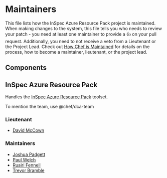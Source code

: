 # Maintainers

This file lists how the InSpec Azure Resource Pack project is maintained. When
making changes to the system, this file tells you who needs to review your
patch - you need at least one maintainer to provide a :+1: on your pull
request. Additionally, you need to not receive a veto from a Lieutenant or the
Project Lead.  Check out [How Chef is
Maintained](https://github.com/chef/chef-rfc/blob/master/rfc030-maintenance-policy.md#how-the-project-is-maintained)
for details on the process, how to become a maintainer, lieutenant, or the
project lead.

## Components

## InSpec Azure Resource Pack

  Handles the [InSpec Azure Resource Pack](https://github.com/akshya-j31/inspec-azure) toolset.

To mention the team, use @chef/dca-team

### Lieutenant

 * [David McCown](https://github.com/dmccown)

### Maintainers

 * [Joshua Padgett](https://github.com/Padgett)
 * [Paul Welch](https://github.com/pwelch)
 * [Ruairi Fennell](https://github.com/r-fennell)
 * [Trevor Bramble](https://github.com/TrevorBramble)
